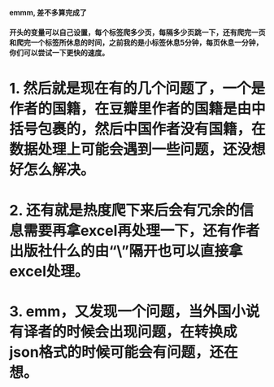 #### emmm, 差不多算完成了
#### 开头的变量可以自己设置，每个标签爬多少页，每隔多少页跳一下，还有爬完一页和爬完一个标签所休息的时间，之前我的是小标签休息5分钟，每页休息一分钟，你们可以尝试一下更快的速度。
# 1. 然后就是现在有的几个问题了，一个是作者的国籍，在豆瓣里作者的国籍是由中括号包裹的，然后中国作者没有国籍，在数据处理上可能会遇到一些问题，还没想好怎么解决。
# 2. 还有就是热度爬下来后会有冗余的信息需要再拿excel再处理一下，还有作者出版社什么的由“\”隔开也可以直接拿excel处理。
# 3. emm，又发现一个问题，当外国小说有译者的时候会出现问题，在转换成json格式的时候可能会有问题，还在想。
